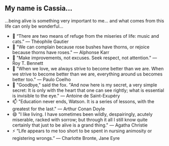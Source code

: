 ## My name is Cassia...

...being alive is something very important to me... and what comes from this life can only be wonderful...

- 🔭 “There are two means of refuge from the miseries of life: music and cats.” ― Théophile Gautier
- 🌱 "We can complain because rose bushes have thorns, or rejoice because thorns have roses." — Alphonse Karr 
- 👯 "Make improvements, not excuses. Seek respect, not attention." — Roy T. Bennett
- 🤔 "When we love, we always strive to become better than we are. When we strive to become better than we are, everything around us becomes better too."
— Paulo Coelho
- 💬 "Goodbye," said the fox. "And now here is my secret, a very simple secret: It is only with the heart that one can see rightly; what is essential is invisible to the eye."
— Antoine de Saint-Exupéry
- 📫 "Education never ends, Watson. It is a series of lessons, with the greatest for the last." — Arthur Conan Doyle
- 😄 "I like living. I have sometimes been wildly, despairingly, acutely miserable, racked with sorrow; but through it all I still know quite certainly that just to be alive is a grand thing." — Agatha Christie
- ⚡ “Life appears to me too short to be spent in nursing animosity or registering wrongs.” ― Charlotte Bronte, Jane Eyre
